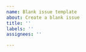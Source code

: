 ```yaml
---
name: Blank issue template
about: Create a blank issue
title: ''
labels: ''
assignees: ''

---
```



